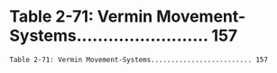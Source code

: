 # Table 2-71: Vermin Movement-Systems......................... 157

```
Table 2-71: Vermin Movement-Systems......................... 157

```
